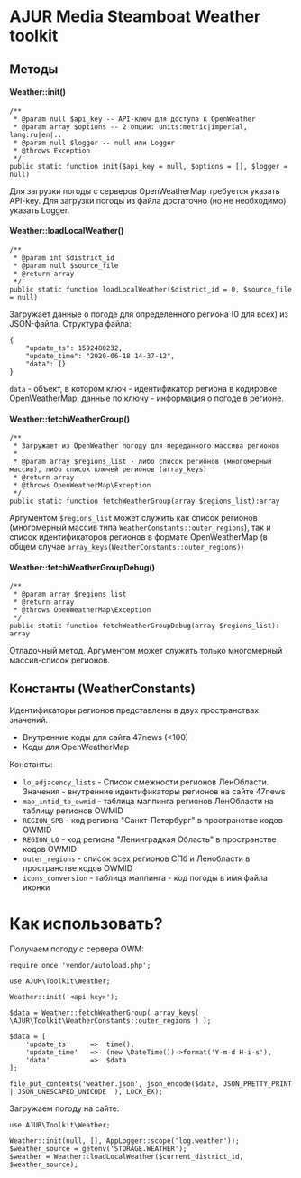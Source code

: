 # AJUR Media Steamboat Weather toolkit

## Методы

#### Weather::init()

```
/**
 * @param null $api_key -- API-ключ для доступа к OpenWeather
 * @param array $options -- 2 опции: units:metric|imperial, lang:ru|en|..
 * @param null $logger -- null или Logger
 * @throws Exception
 */
public static function init($api_key = null, $options = [], $logger = null)
```

Для загрузки погоды с серверов OpenWeatherMap требуется указать API-key. Для загрузки погоды из файла достаточно (но не необходимо) указать Logger.

#### Weather::loadLocalWeather()

```
/**
 * @param int $district_id
 * @param null $source_file
 * @return array
 */
public static function loadLocalWeather($district_id = 0, $source_file = null)
``` 

Загружает данные о погоде для определенного региона (0 для всех) из JSON-файла. 
Структура файла: 
```
{
    "update_ts": 1592480232,
    "update_time": "2020-06-18 14-37-12",
    "data": {}
}
```
`data` - объект, в котором ключ - идентификатор региона в кодировке OpenWeatherMap, данные по ключу - информация о погоде в регионе.


#### Weather::fetchWeatherGroup() 
```
/**
 * Загружает из OpenWeather погоду для переданного массива регионов
 *
 * @param array $regions_list - либо список регионов (многомерный массив), либо список ключей регионов (array_keys)
 * @return array
 * @throws OpenWeatherMap\Exception
 */
public static function fetchWeatherGroup(array $regions_list):array
```
Аргументом `$regions_list` может служить как список регионов (многомерный массив типа `WeatherConstants::outer_regions`), так и список идентификаторов
регионов в формате OpenWeatherMap (в общем случае `array_keys(WeatherConstants::outer_regions)`)

#### Weather::fetchWeatherGroupDebug()
```
/**
 * @param array $regions_list
 * @return array
 * @throws OpenWeatherMap\Exception
 */
public static function fetchWeatherGroupDebug(array $regions_list): array
```
Отладочный метод. Аргументом может служить только многомерный массив-список регионов. 

## Константы (WeatherConstants)

Идентификаторы регионов представлены в двух пространствах значений. 
- Внутренние коды для сайта 47news (<100)
- Коды для OpenWeatherMap

Константы: 
- `lo_adjacency_lists` - Список смежности регионов ЛенОбласти. Значения - внутренние идентификаторы регионов на сайте 47news
- `map_intid_to_owmid` - таблица маппинга регионов ЛенОбласти на таблицу регионов OWMID
- `REGION_SPB` - код региона "Санкт-Петербург" в пространстве кодов OWMID
- `REGION_LO` - код региона "Ленинградкая Область" в пространстве кодов OWMID
- `outer_regions` - список всех регионов СПб и Ленобласти в пространстве кодов OWMID
- `icons_conversion` - таблица маппинга - код погоды в имя файла иконки 

# Как использовать?

Получаем погоду с сервера OWM:
```
require_once 'vendor/autoload.php';

use AJUR\Toolkit\Weather;

Weather::init('<api key>');

$data = Weather::fetchWeatherGroup( array_keys( \AJUR\Toolkit\WeatherConstants::outer_regions ) );

$data = [
    'update_ts'     =>  time(),
    'update_time'   =>  (new \DateTime())->format('Y-m-d H-i-s'),
    'data'          =>  $data
];

file_put_contents('weather.json', json_encode($data, JSON_PRETTY_PRINT | JSON_UNESCAPED_UNICODE  ), LOCK_EX);
```

Загружаем погоду на сайте:
```
use AJUR\Toolkit\Weather;

Weather::init(null, [], AppLogger::scope('log.weather'));
$weather_source = getenv('STORAGE.WEATHER');
$weather = Weather::loadLocalWeather($current_district_id, $weather_source);

```
